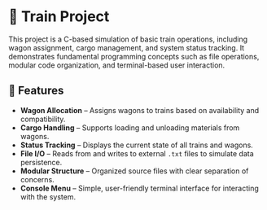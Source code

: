 # 🚆 Train Project

This project is a C-based simulation of basic train operations, including wagon assignment, cargo management, and system status tracking. It demonstrates fundamental programming concepts such as file operations, modular code organization, and terminal-based user interaction.

## 📌 Features

- **Wagon Allocation** – Assigns wagons to trains based on availability and compatibility.
- **Cargo Handling** – Supports loading and unloading materials from wagons.
- **Status Tracking** – Displays the current state of all trains and wagons.
- **File I/O** – Reads from and writes to external `.txt` files to simulate data persistence.
- **Modular Structure** – Organized source files with clear separation of concerns.
- **Console Menu** – Simple, user-friendly terminal interface for interacting with the system.


